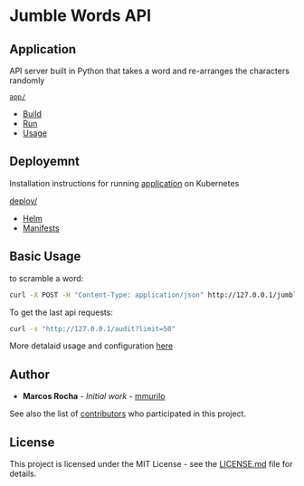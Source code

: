 # Jumble Words API

## Application

API server built in Python that takes a word and re-arranges the characters randomly

[`app/`](app/)

- [Build](app/README.md#build)
- [Run](app/README.md#run)
- [Usage](app/README.md#usage)

## Deployemnt

Installation instructions for running [application](#application) on Kubernetes

[deploy/](deploy/)

- [Helm](deploy/charts/jumble-api/README.md)
- [Manifests](deploy/manifests/README.md)

## Basic Usage

to scramble a word:

```bash
curl -X POST -H "Content-Type: application/json" http://127.0.0.1/jumble -d '{"word":"<some_word>"}' -H "Authorization: Bearer <token>"
```

To get the last api requests:

```bash
curl -s "http://127.0.0.1/audit?limit=50"
```

More detalaid usage and configuration [here](app/README.md)

## Author

- **Marcos Rocha** - _Initial work_ - [mmurilo](https://github.com/mmurilo)

See also the list of [contributors](https://github.com/mmurilo/scramble-words/contributors) who
participated in this project.

## License

This project is licensed under the MIT License - see the [LICENSE.md](LICENSE.md) file for details.
